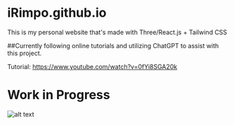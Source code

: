 # iRimpo.github.io
This is my personal website that's made with Three/React.js + Tailwind CSS

##Currently following online tutorials and utilizing ChatGPT to assist with this project.

Tutorial:
https://www.youtube.com/watch?v=0fYi8SGA20k

# Work in Progress
![alt text](https://cdn.discordapp.com/attachments/1096857111817896117/1104618772574257192/logo-color.png)
